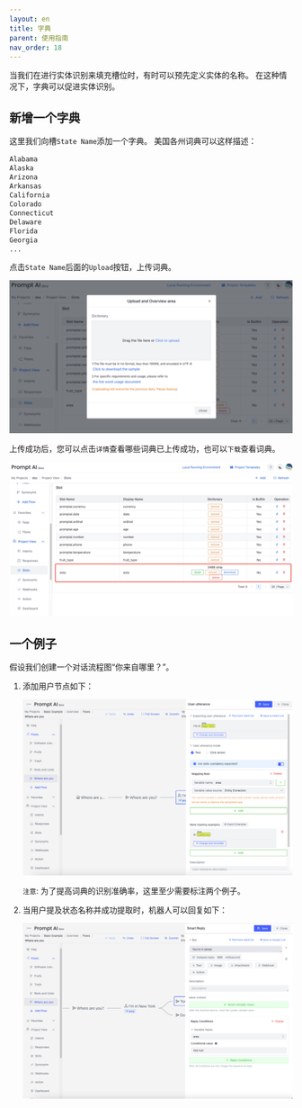 ```yaml
---
layout: en
title: 字典
parent: 使用指南
nav_order: 18
---
```

当我们在进行实体识别来填充槽位时，有时可以预先定义实体的名称。 在这种情况下，字典可以促进实体识别。

## 新增一个字典
这里我们向槽`State Name`添加一个字典。 美国各州词典可以这样描述：

```text
Alabama
Alaska
Arizona
Arkansas
California
Colorado
Connecticut
Delaware
Florida
Georgia
...
```
点击`State Name`后面的`Upload`按钮，上传词典。

![slot_upload_dictionary.jpg](/assets/images/tutorial/slot_upload_dictionary.jpg)

上传成功后，您可以点击`详情`查看哪些词典已上传成功，也可以`下载`查看词典。

![slot_upload_dictionary_success.jpg](/assets/images/tutorial/slot_upload_dictionary_success.jpg)

## 一个例子
假设我们创建一个对话流程图“你来自哪里？”。

1. 添加用户节点如下：
   
   ![dict-04](/assets/images/tutorial/dict_user.png)
   
   `注意`: 为了提高词典的识别准确率，这里至少需要标注两个例子。
2. 当用户提及状态名称并成功提取时，机器人可以回复如下：
   
   ![dict-05](/assets/images/tutorial/dict_bot.png)


